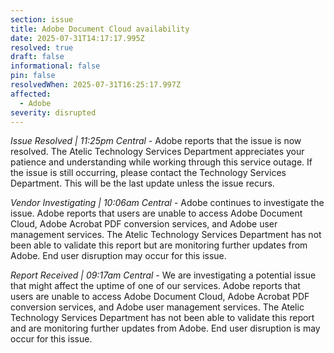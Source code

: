 ```yaml
---
section: issue
title: Adobe Document Cloud availability
date: 2025-07-31T14:17:17.995Z
resolved: true
draft: false
informational: false
pin: false
resolvedWhen: 2025-07-31T16:25:17.997Z
affected:
  - Adobe
severity: disrupted
---
```

*Issue Resolved | 11:25pm Central* - Adobe reports that the issue is now resolved. The Atelic Technology Services Department appreciates your patience and understanding while working through this service outage. If the issue is still occurring, please contact the Technology Services Department. This will be the last update unless the issue recurs.

*Vendor Investigating | 10:06am Central* - Adobe continues to investigate the issue. Adobe reports that users are unable to access Adobe Document Cloud, Adobe Acrobat PDF conversion services, and Adobe user management services. The Atelic Technology Services Department has not been able to validate this report but are monitoring further updates from Adobe. End user disruption may occur for this issue.

*Report Received | 09:17am Central* - We are investigating a potential issue that might affect the uptime of one of our services. Adobe reports that users are unable to access Adobe Document Cloud, Adobe Acrobat PDF conversion services, and Adobe user management services. The Atelic Technology Services Department has not been able to validate this report and are monitoring further updates from Adobe. End user disruption is may occur for this issue.